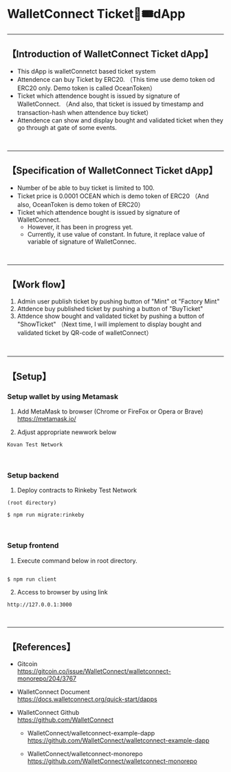 # WalletConnect Ticket🎫🎟dApp

***
## 【Introduction of WalletConnect Ticket dApp】
- This dApp is walletConnetct based ticket system
- Attendence can buy Ticket by ERC20.
（This time use demo token od ERC20 only. Demo token is called OceanToken）
- Ticket which attendence bought is issued by signature of WalletConnect. 
（And also, that ticket is issued by timestamp and transaction-hash when attendence buy ticket）
- Attendence can show and display bought and validated ticket when they go through at gate of some events.


&nbsp;

***
## 【Specification of WalletConnect Ticket dApp】
- Number of be able to buy ticket is limited to 100.
- Ticket price is 0.0001 OCEAN which is demo token of ERC20
（And also, OceanToken is demo token of ERC20）
- Ticket which attendence bought is issued by signature of WalletConnect. 
  - However, it has been in progress yet. 
  - Currently, it use value of constant. In future, it replace value of variable of signature of WalletConnec.


&nbsp;

***

## 【Work flow】
1. Admin user publish ticket by pushing button of "Mint" ot "Factory Mint"
2. Attdence buy published ticket by pushing a button of "BuyTicket"
3. Attdence show bought and validated ticket by pushing a button of "ShowTicket"
  （Next time, I will implement to display bought and validated ticket by QR-code of walletConnect）

&nbsp;


***

## 【Setup】
### Setup wallet by using Metamask
1. Add MetaMask to browser (Chrome or FireFox or Opera or Brave)    
https://metamask.io/  


2. Adjust appropriate newwork below 
```
Kovan Test Network

```

&nbsp;


### Setup backend
1. Deploy contracts to Rinkeby Test Network
```
(root directory)

$ npm run migrate:rinkeby
```

&nbsp;


### Setup frontend
1. Execute command below in root directory.
```

$ npm run client
```

2. Access to browser by using link 
```
http://127.0.0.1:3000
```

&nbsp;

***


## 【References】
- Gitcoin    
https://gitcoin.co/issue/WalletConnect/walletconnect-monorepo/204/3767

- WalletConnect Document    
https://docs.walletconnect.org/quick-start/dapps

- WalletConnect Github  
https://github.com/WalletConnect
  - WalletConnect/walletconnect-example-dapp  
   https://github.com/WalletConnect/walletconnect-example-dapp

  - WalletConnect/walletconnect-monorepo  
   https://github.com/WalletConnect/walletconnect-monorepo
